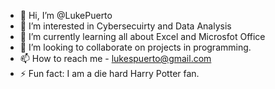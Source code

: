 - 👋 Hi, I’m @LukePuerto
- 👀 I’m interested in Cybersecuirty and Data Analysis 
- 🌱 I’m currently learning all about Excel and Microsfot Office 
- 💞️ I’m looking to collaborate on projects in programming. 
- 📫 How to reach me - lukespuerto@gmail.com
- ⚡ Fun fact: I am a die hard Harry Potter fan. 

<!---
LukePuerto/LukePuerto is a ✨ special ✨ repository because its `README.md` (this file) appears on your GitHub profile.
You can click the Preview link to take a look at your changes.
--->
